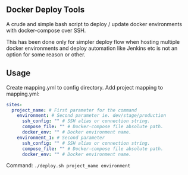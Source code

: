 Docker Deploy Tools
-

A crude and simple bash script to deploy / update docker environments with docker-compose over SSH.

This has been done only for simpler deploy flow when hosting multiple docker environments and deploy automation like Jenkins etc is not an option for some reason or other. 

Usage
--

Create mapping.yml to config directory. Add project mapping to mapping.yml:

```yaml
sites:
  project_name: # First parameter for the command
    environment: # Second parameter ie. dev/stage/production
      ssh_config: "" # SSH alias or connection string.
      compose_file: "" # Docker-compose file absolute path.
      docker_env: "" # Docker environment name.
    environment_1: # Second parameter
      ssh_config: "" # SSH alias or connection string.
      compose_file: "" # Docker-compose file absolute path.
      docker_env: "" # Docker environment name.
```

Command: 
```./deploy.sh project_name environment ```


